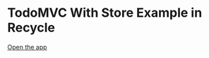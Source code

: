 # TodoMVC With Store Example in Recycle

[Open the app](https://recycle.js.org/examples/TodoMVC-Store-1)